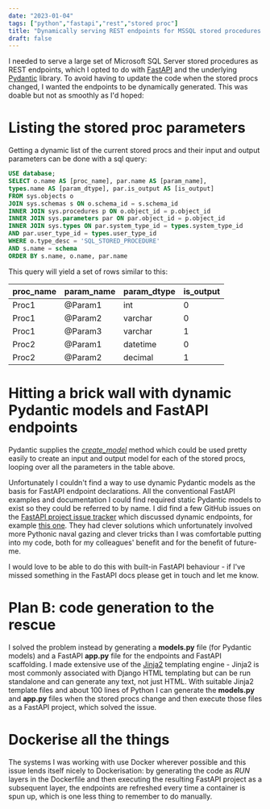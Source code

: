 ```yaml
---
date: "2023-01-04"
tags: ["python","fastapi","rest","stored proc"]
title: "Dynamically serving REST endpoints for MSSQL stored procedures with FastAPI"
draft: false
---
```


I needed to serve a large set of Microsoft SQL Server stored procedures as REST endpoints, which I opted to do with [FastAPI](https://fastapi.tiangolo.com/) and the underlying [Pydantic](https://pydantic-docs.helpmanual.io/) library. To avoid having to update the code when the stored procs changed, I wanted the endpoints to be dynamically generated. This was doable but not as smoothly as I'd hoped:

# Listing the stored proc parameters

Getting a dynamic list of the current stored procs and their input and output parameters can be done with a sql query:

```sql
USE database;
SELECT o.name AS [proc_name], par.name AS [param_name], 
types.name AS [param_dtype], par.is_output AS [is_output]
FROM sys.objects o
JOIN sys.schemas s ON o.schema_id = s.schema_id
INNER JOIN sys.procedures p ON o.object_id = p.object_id
INNER JOIN sys.parameters par ON par.object_id = p.object_id
INNER JOIN sys.types ON par.system_type_id = types.system_type_id 
AND par.user_type_id = types.user_type_id
WHERE o.type_desc = 'SQL_STORED_PROCEDURE'
AND s.name = schema
ORDER BY s.name, o.name, par.name
```

This query will yield a set of rows similar to this:

| proc_name | param_name | param_dtype | is_output |
|-----------|------------|-------------|-----------|
| Proc1     | @Param1    | int         | 0         |
| Proc1     | @Param2    | varchar     | 0         |
| Proc1     | @Param3    | varchar     | 1         |
| Proc2     | @Param1    | datetime    | 0         |
| Proc2     | @Param2    | decimal     | 1         |

# Hitting a brick wall with dynamic Pydantic models and FastAPI endpoints

Pydantic supplies the *[create_model](https://docs.pydantic.dev/usage/models/#dynamic-model-creation)* method which could be used pretty easily to create an input and output model for each of the stored procs, looping over all the parameters in the table above.

Unfortunately I couldn't find a way to use dynamic Pydantic models as the basis for FastAPI endpoint declarations. All the conventional FastAPI examples and documentation I could find required static Pydantic models to exist so they could be referred to by name. I did find a few GitHub issues on the [FastAPI project issue tracker](https://github.com/tiangolo/fastapi/issues) which discussed dynamic endpoints, for example [this one](https://github.com/tiangolo/fastapi/issues). They had clever solutions which unfortunately involved more Pythonic naval gazing and clever tricks than I was comfortable putting into my code, both for my colleagues' benefit and for the benefit of future-me.

I would love to be able to do this with built-in FastAPI behaviour - if I've missed something in the FastAPI docs please get in touch and let me know.

# Plan B: code generation to the rescue

I solved the problem instead by generating a **models.py** file (for Pydantic models) and a FastAPI **app.py** file for the endpoints and FastAPI scaffolding. I made extensive use of the [Jinja2](https://pypi.org/project/Jinja2/) templating engine - Jinja2 is most commonly associated with Django HTML templating but can be run standalone and can generate any text, not just HTML. With suitable Jinja2 template files and about 100 lines of Python I can generate the **models.py** and **app.py** files when the stored procs change and then execute those files as a FastAPI project, which solved the issue.

# Dockerise all the things

The systems I was working with use Docker wherever possible and this issue lends itself nicely to Dockerisation: by generating the code as *RUN* layers in the Dockerfile and then executing the resulting FastAPI project as a subsequent layer, the endpoints are refreshed every time a container is spun up, which is one less thing to remember to do manually.
